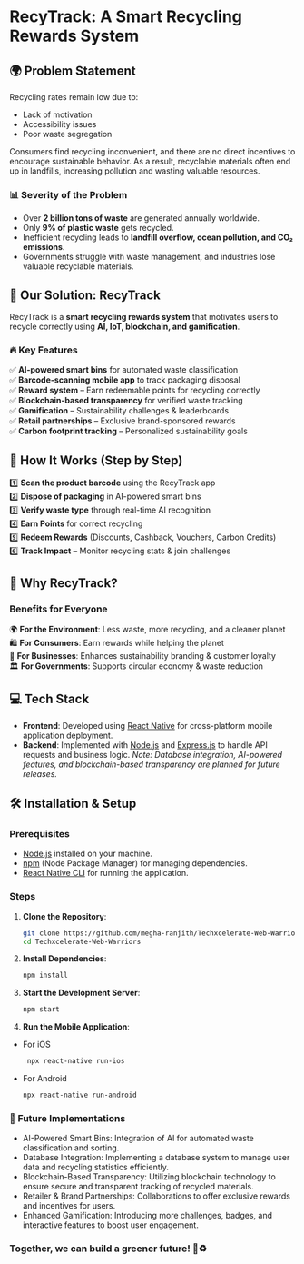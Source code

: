 # RecyTrack: A Smart Recycling Rewards System

## 🌍 Problem Statement
Recycling rates remain low due to:
- Lack of motivation
- Accessibility issues
- Poor waste segregation

Consumers find recycling inconvenient, and there are no direct incentives to encourage sustainable behavior. As a result, recyclable materials often end up in landfills, increasing pollution and wasting valuable resources.

### 📊 Severity of the Problem
- Over **2 billion tons of waste** are generated annually worldwide.
- Only **9% of plastic waste** gets recycled.
- Inefficient recycling leads to **landfill overflow, ocean pollution, and CO₂ emissions**.
- Governments struggle with waste management, and industries lose valuable recyclable materials.

## 🌟 Our Solution: RecyTrack
RecyTrack is a **smart recycling rewards system** that motivates users to recycle correctly using **AI, IoT, blockchain, and gamification**.

### 🔥 Key Features
✅ **AI-powered smart bins** for automated waste classification  
✅ **Barcode-scanning mobile app** to track packaging disposal  
✅ **Reward system** – Earn redeemable points for recycling correctly  
✅ **Blockchain-based transparency** for verified waste tracking  
✅ **Gamification** – Sustainability challenges & leaderboards  
✅ **Retail partnerships** – Exclusive brand-sponsored rewards  
✅ **Carbon footprint tracking** – Personalized sustainability goals  

## 🚀 How It Works (Step by Step)
1️⃣ **Scan the product barcode** using the RecyTrack app  
2️⃣ **Dispose of packaging** in AI-powered smart bins  
3️⃣ **Verify waste type** through real-time AI recognition  
4️⃣ **Earn Points** for correct recycling  
5️⃣ **Redeem Rewards** (Discounts, Cashback, Vouchers, Carbon Credits)  
6️⃣ **Track Impact** – Monitor recycling stats & join challenges  

## 🎯 Why RecyTrack?
### Benefits for Everyone
🌍 **For the Environment**: Less waste, more recycling, and a cleaner planet  
🛍️ **For Consumers**: Earn rewards while helping the planet  
🏢 **For Businesses**: Enhances sustainability branding & customer loyalty  
🏛️ **For Governments**: Supports circular economy & waste reduction  

## 💻 Tech Stack
- **Frontend**: Developed using [React Native](https://reactnative.dev/) for cross-platform mobile application deployment.
- **Backend**: Implemented with [Node.js](https://nodejs.org/) and [Express.js](https://expressjs.com/) to handle API requests and business logic.
*Note: Database integration, AI-powered features, and blockchain-based transparency are planned for future releases.*

## 🛠️ Installation & Setup
### Prerequisites
- [Node.js](https://nodejs.org/) installed on your machine.
- [npm](https://www.npmjs.com/) (Node Package Manager) for managing dependencies.
- [React Native CLI](https://reactnative.dev/docs/environment-setup) for running the application.

### Steps
1. **Clone the Repository**:
   ```bash
   git clone https://github.com/megha-ranjith/Techxcelerate-Web-Warriors.git
   cd Techxcelerate-Web-Warriors
   ```
2. **Install Dependencies**:
    ```bash
    npm install
    ```
3. **Start the Development Server**:
    ```bash
    npm start
    ```
4. **Run the Mobile Application**:
- For iOS
   ```bash
    npx react-native run-ios
    ```
- For Android
    ```bash
    npx react-native run-android
    ```

### 🔮 Future Implementations
- AI-Powered Smart Bins: Integration of AI for automated waste classification and sorting.
- Database Integration: Implementing a database system to manage user data and recycling statistics efficiently.
- Blockchain-Based Transparency: Utilizing blockchain technology to ensure secure and transparent tracking of recycled materials.
- Retailer & Brand Partnerships: Collaborations to offer exclusive rewards and incentives for users.
- Enhanced Gamification: Introducing more challenges, badges, and interactive features to boost user engagement.

### Together, we can build a greener future! 🌱♻️
